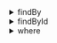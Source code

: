 <details>
  <summary>findBy</summary>

  ```javascript
    const collection = [
      {id: 1, user: { name: 'Foo' }},
      {id: 2, user: { name: 'Bar' }}
    ]

    collection.findBy('id', 1) // Returns {id: 1, user: { name: 'Foo }}

    collection.findBy('user.name', 'Bar') //Returns {id: 2, user: { name: 'Bar' }}
  ```

</details>

<details>
  <summary>findById</summary>

  ```javascript
    const collection = [
      {id: 1, user: { name: 'Foo' }},
      {id: 2, user: { name: 'Bar' }}
    ]

    collection.findById(1) // Returns {id: 1, user: { name: 'Foo }}
  ```

</details>

<details>
  <summary>where</summary>

  ```javascript
    const collection = [
      {id: 1, user: { name: 'Foo' }},
      {id: 2, user: { name: 'Bar' }},
      {id: 3, user: { name: 'Bar' }}
    ]

    collection.where('id', 1) // Returns [{id: 1, user: { name: 'Foo }}]

    collection.where('user.name', 'Bar') // Returns [{id: 2, user: { name: 'Bar' }}, {id: 3, user: { name: 'Bar' }}]
  ```

</details>